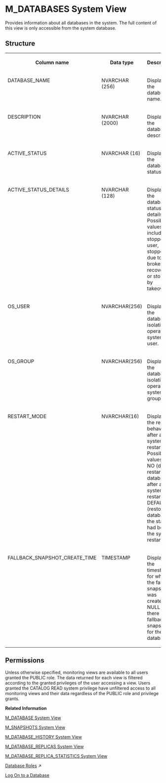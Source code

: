 <!-- loiodbbdc0d96675470e80801c5ddfb8d348 -->

# M\_DATABASES System View

Provides information about all databases in the system. The full content of this view is only accessible from the system database.



## Structure


<table>
<tr>
<th valign="top">

Column name

</th>
<th valign="top">

Data type

</th>
<th valign="top">

Description

</th>
</tr>
<tr>
<td valign="top">

DATABASE\_NAME

</td>
<td valign="top">

NVARCHAR \(256\)

</td>
<td valign="top">

Displays the database name.

</td>
</tr>
<tr>
<td valign="top">

DESCRIPTION

</td>
<td valign="top">

NVARCHAR \(2000\)

</td>
<td valign="top">

Displays the database description.

</td>
</tr>
<tr>
<td valign="top">

ACTIVE\_STATUS

</td>
<td valign="top">

NVARCHAR \(16\)

</td>
<td valign="top">

Displays the database status.

</td>
</tr>
<tr>
<td valign="top">

ACTIVE\_STATUS\_DETAILS

</td>
<td valign="top">

NVARCHAR \(128\)

</td>
<td valign="top">

Displays the database status details. Possible values include: stopped by user, stopped due to broken recovery, or stopped by takeover.

</td>
</tr>
<tr>
<td valign="top">

OS\_USER

</td>
<td valign="top">

NVARCHAR\(256\)

</td>
<td valign="top">

Displays the database isolation operation system user.

</td>
</tr>
<tr>
<td valign="top">

OS\_GROUP

</td>
<td valign="top">

NVARCHAR\(256\)

</td>
<td valign="top">

Displays the database isolation operation system group.

</td>
</tr>
<tr>
<td valign="top">

RESTART\_MODE

</td>
<td valign="top">

NVARCHAR\(16\)

</td>
<td valign="top">

Displays the restart behavior after a system restart. Possible values are NO \(do not restart the database after a system restart\) or DEFAULT \(restore the database to the state it had before the system restart\).

</td>
</tr>
<tr>
<td valign="top">

FALLBACK\_SNAPSHOT\_CREATE\_TIME

</td>
<td valign="top">

TIMESTAMP

</td>
<td valign="top">

Displays the timestamp for when the fallback snapshot was created, or NULL if there is no fallback snapshot for the database.

</td>
</tr>
</table>



<a name="loiodbbdc0d96675470e80801c5ddfb8d348__section_qtj_fzm_vbc"/>

## Permissions

Unless otherwise specified, monitoring views are available to all users granted the PUBLIC role. The data returned for each view is filtered according to the granted privileges of the user accessing a view. Users granted the CATALOG READ system privilege have unfiltered access to all monitoring views and their data regardless of the PUBLIC role and privilege grants.

**Related Information**  


[M\_DATABASE System View](m-database-system-view-20ae63a.md "Provides database information.")

[M\_SNAPSHOTS System View](m-snapshots-system-view-20c5439.md "Provides information about existing snapshots.")

[M\_DATABASE\_HISTORY System View](m-database-history-system-view-20ae406.md "Provides installation version history.")

[M\_DATABASE\_REPLICAS System View](m-database-replicas-system-view-b83afe7.md "Provides source and target information for databases involved in replication.")

[M\_DATABASE\_REPLICA\_STATISTICS System View](m-database-replica-statistics-system-view-19a4438.md "Provides statistics on databases involved in replication.")

[Database Roles](https://help.sap.com/viewer/a1317de16a1e41a6b0ff81849d80713c/2024_3_QRC/en-US/e7f358b6e85b4610a2b62c5a25755fc0.html "A database role is a collection of privileges that can be granted to either a database user or another role in runtime.") :arrow_upper_right:

[Log On to a Database](https://help.sap.com/viewer/f1b440ded6144a54ada97ff95dac7adf/LATEST/en-US/c2a6d9cbbb5710148afea455ba5746c0.html)

